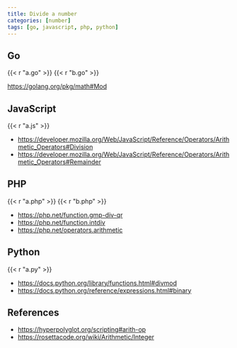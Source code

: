 ```yaml
---
title: Divide a number
categories: [number]
tags: [go, javascript, php, python]
---
```


## Go

{{< r "a.go" >}}
{{< r "b.go" >}}

<https://golang.org/pkg/math#Mod>

## JavaScript

{{< r "a.js" >}}

- <https://developer.mozilla.org/Web/JavaScript/Reference/Operators/Arithmetic_Operators#Division>
- <https://developer.mozilla.org/Web/JavaScript/Reference/Operators/Arithmetic_Operators#Remainder>

## PHP

{{< r "a.php" >}}
{{< r "b.php" >}}

- <https://php.net/function.gmp-div-qr>
- <https://php.net/function.intdiv>
- <https://php.net/operators.arithmetic>

## Python

{{< r "a.py" >}}

- <https://docs.python.org/library/functions.html#divmod>
- <https://docs.python.org/reference/expressions.html#binary>

## References

- <https://hyperpolyglot.org/scripting#arith-op>
- <https://rosettacode.org/wiki/Arithmetic/Integer>
